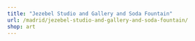 ```yaml
---
title: "Jezebel Studio and Gallery and Soda Fountain"
url: /madrid/jezebel-studio-and-gallery-and-soda-fountain/
shop: art
---
```

